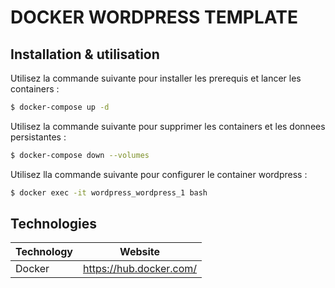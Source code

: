 # DOCKER WORDPRESS TEMPLATE

## Installation & utilisation

Utilisez la commande suivante pour installer les prerequis et lancer les containers :

```sh
$ docker-compose up -d
```

Utilisez la commande suivante pour supprimer les containers et les donnees persistantes :
```sh
$ docker-compose down --volumes
```

Utilisez lla commande suivante pour configurer le container wordpress :
```sh
$ docker exec -it wordpress_wordpress_1 bash
```

## Technologies

| Technology | Website |
| ------ | ------ |
| Docker | https://hub.docker.com/ |